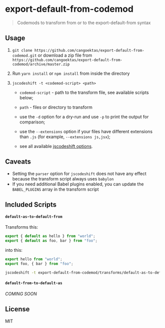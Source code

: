 # export-default-from-codemod

> Codemods to transform from or to the export-default-from syntax

## Usage

1.  `git clone https://github.com/cangoektas/export-default-from-codemod.git` or download a zip file from `https://github.com/cangoektas/export-default-from-codemod/archive/master.zip`
2.  Run `yarn install` or `npm install` from inside the directory
3.  `jscodeshift -t <codemod-script> <path>`

    * `codemod-script` - path to the transform file, see available scripts below;
    * `path` - files or directory to transform
    * use the `-d` option for a dry-run and use `-p` to print the output for comparison;

    * use the `--extensions` option if your files have different extensions than `.js` (for example, `--extensions js,jsx`);
    * see all available [jscodeshift options](https://github.com/facebook/jscodeshift#usage-cli).

## Caveats

* Setting the `parser` option for `jscodeshift` does not have any effect because the transform script always uses `babylon`
* If you need additional Babel plugins enabled, you can update the `BABEL_PLUGINS` array in the transform script

## Included Scripts

#### `default-as-to-default-from`

Transforms this:

```js
export { default as hello } from "world";
export { default as foo, bar } from "foo";
```

into this:

```js
export hello from "world";
export foo, { bar } from "foo";
```

```sh
jscodeshift -t export-default-from-codemod/transforms/default-as-to-default-from.js <path>
```

#### `default-from-to-default-as`

_COMING SOON_

## License

MIT
